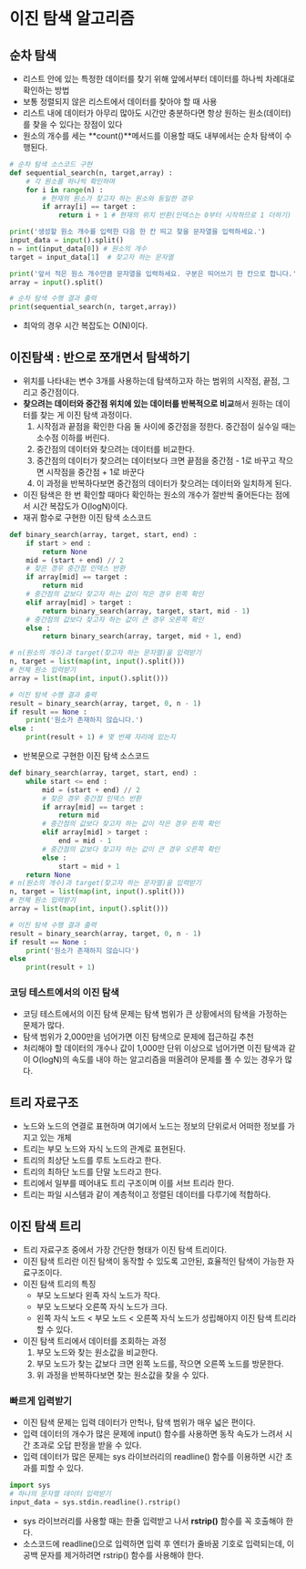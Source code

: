 # 이진 탐색 알고리즘

## 순차 탐색

- 리스트 안에 있는 특정한 데이터를 찾기 위해 앞에서부터 데이터를 하나씩 차례대로 확인하는 방법
- 보통 정렬되지 않은 리스트에서 데이터를 찾아야 할 때 사용
- 리스트 내에 데이터가 아무리 많아도 시간만 충분하다면 항상 원하는 원소(데이터)를 찾을 수 있다는 장점이 있다
- 원소의 개수를 세는 **count()**메서드를 이용할 때도 내부에서는 순차 탐색이 수행된다.

```py
# 순차 탐색 소스코드 구현
def sequential_search(n, target,array) :
    # 각 원소를 하나씩 확인하며
    for i in range(n) :
        # 현재의 원소가 찾고자 하는 원소와 동일한 경우
        if array[i] == target :
            return i + 1 # 현재의 위치 반환(인덱스는 0부터 시작하므로 1 더하기)

print('생성할 원소 개수를 입력한 다음 한 칸 띄고 찾을 문자열을 입력하세요.')
input_data = input().split()
n = int(input_data[0]) # 원소의 개수
target = input_data[1]  # 찾고자 하는 문자열

print('앞서 적은 원소 개수만큼 문자열을 입력하세요. 구분은 띄어쓰기 한 칸으로 합니다.')
array = input().split()

# 순차 탐색 수행 결과 출력
print(sequential_search(n, target,array))
```

- 최악의 경우 시간 복잡도는 O(N)이다.

## 이진탐색 : 반으로 쪼개면서 탐색하기

- 위치를 나타내는 변수 3개를 사용하는데 탐색하고자 하는 범위의 시작점, 끝점, 그리고 중간점이다.
- **찾으려는 데이터와 중간점 위치에 있는 데이터를 반복적으로 비교**해서 원하는 데이터를 찾는 게 이진 탐색 과정이다.
  1. 시작점과 끝점을 확인한 다음 둘 사이에 중간점을 정한다. 중간점이 실수일 때는 소수점 이하를 버린다.
  2. 중간점의 데이터와 찾으려는 데이터를 비교한다.
  3. 중간점의 데이터가 찾으려는 데이터보다 크면 끝점을 중간점 - 1로 바꾸고 작으면 시작점을 중간점 + 1로 바꾼다
  4. 이 과정을 반복하다보면 중간점의 데이터가 찾으려는 데이터와 일치하게 된다.
- 이진 탐색은 한 번 확인할 때마다 확인하는 원소의 개수가 절반씩 줄어든다는 점에서 시간 복잡도가 O(logN)이다.
- 재귀 함수로 구현한 이진 탐색 소스코드

```py
def binary_search(array, target, start, end) :
    if start > end :
        return None
    mid = (start + end) // 2
    # 찾은 경우 중간점 인덱스 반환
    if array[mid] == target :
        return mid
    # 중간점의 값보다 찾고자 하는 값이 작은 경우 왼쪽 확인
    elif array[mid] > target :
        return binary_search(array, target, start, mid - 1)
    # 중간점의 값보다 찾고자 하는 값이 큰 경우 오른쪽 확인
    else :
        return binary_search(array, target, mid + 1, end)

# n(원소의 개수)과 target(찾고자 하는 문자열)을 입력받기
n, target = list(map(int, input().split()))
# 전체 원소 입력받기
array = list(map(int, input().split()))

# 이진 탐색 수행 결과 출력
result = binary_search(array, target, 0, n - 1)
if result == None :
    print('원소가 존재하지 않습니다.')
else :
    print(result + 1) # 몇 번째 자리에 있는지
```

- 반복문으로 구현한 이진 탐색 소스코드

```py
def binary_search(array, target, start, end) :
    while start <= end :
        mid = (start + end) // 2
        # 찾은 경우 중간점 인덱스 반환
        if array[mid] == target :
            return mid
        # 중간점의 값보다 찾고자 하는 값이 작은 경우 왼쪽 확인
        elif array[mid] > target :
            end = mid - 1
        # 중간점의 값보다 찾고자 하는 값이 큰 경우 오른쪽 확인
        else :
            start = mid + 1
    return None
# n(원소의 개수)과 target(찾고자 하는 문자열)을 입력받기
n, target = list(map(int, input().split()))
# 전체 원소 입력받기
array = list(map(int, input().split()))

# 이진 탐색 수행 결과 출력
result = binary_search(array, target, 0, n - 1)
if result == None :
    print('원소가 존재하지 않습니다')
else
    print(result + 1)
```

### 코딩 테스트에서의 이진 탐색

- 코딩 테스트에서의 이진 탐색 문제는 탐색 범위가 큰 상황에서의 탐색을 가정하는 문제가 많다.
- 탐색 범위가 2,000만을 넘어가면 이진 탐색으로 문제에 접근하길 추천
- 처리해야 할 데이터의 개수나 값이 1,000만 단위 이상으로 넘어가면 이진 탐색과 같이 O(logN)의 속도를 내야 하는 알고리즘을 떠올려야 문제를 풀 수 있는 경우가 많다.

## 트리 자료구조

- 노드와 노드의 연결로 표현하며 여기에서 노드는 정보의 단위로서 어떠한 정보를 가지고 있는 개체
- 트리는 부모 노드와 자식 노드의 관계로 표현된다.
- 트리의 최상단 노드를 루트 노드라고 한다.
- 트리의 최하단 노드를 단말 노드라고 한다.
- 트리에서 일부를 떼어내도 트리 구조이며 이를 서브 트리라 한다.
- 트리는 파일 시스템과 같이 계층적이고 정렬된 데이터를 다루기에 적합하다.

## 이진 탐색 트리

- 트리 자료구조 중에서 가장 간단한 형태가 이진 탐색 트리이다.
- 이진 탐색 트리란 이진 탐색이 동작할 수 있도록 고안된, 효율적인 탐색이 가능한 자료구조이다.
- 이진 탐색 트리의 특징
  - 부모 노드보다 왼족 자식 노드가 작다.
  - 부모 노드보다 오른쪽 자식 노드가 크다.
  - 왼쪽 자식 노드 < 부모 노드 < 오른쪽 자식 노드가 성립해야지 이진 탐색 트리라 할 수 있다.
- 이진 탐색 트리에서 데이터를 조회하는 과정
  1. 부모 노드와 찾는 원소값을 비교한다.
  2. 부모 노드가 찾는 값보다 크면 왼쪽 노드를, 작으면 오른쪽 노드를 방문한다.
  3. 위 과정을 반복하다보면 찾는 원소값을 찾을 수 있다.

### 빠르게 입력받기

- 이진 탐색 문제는 입력 데이터가 만헉나, 탐색 범위가 매우 넓은 편이다.
- 입력 데이터의 개수가 많은 문제에 input() 함수를 사용하면 동작 속도가 느려서 시간 초과로 오답 판정을 받을 수 있다.
- 입력 데이터가 많은 문제는 sys 라이브러리의 readline() 함수를 이용하면 시간 초과를 피할 수 있다.

```py
import sys
# 하나의 문자열 데이터 입력받기
input_data = sys.stdin.readline().rstrip()
```

- sys 라이브러리를 사용할 때는 한줄 입력받고 나서 **rstrip()** 함수를 꼭 호출해야 한다.
- 소스코드에 readline()으로 입력하면 입력 후 엔터가 줄바꿈 기호로 입력되는데, 이 공백 문자를 제거하려면 rstrip() 함수를 사용해야 한다.
